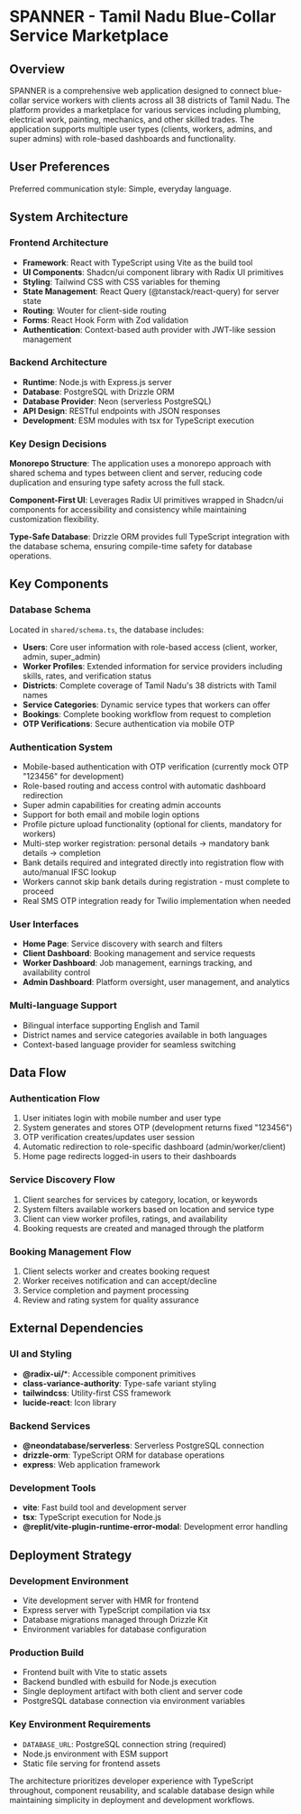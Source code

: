 # SPANNER - Tamil Nadu Blue-Collar Service Marketplace

## Overview

SPANNER is a comprehensive web application designed to connect blue-collar service workers with clients across all 38 districts of Tamil Nadu. The platform provides a marketplace for various services including plumbing, electrical work, painting, mechanics, and other skilled trades. The application supports multiple user types (clients, workers, admins, and super admins) with role-based dashboards and functionality.

## User Preferences

Preferred communication style: Simple, everyday language.

## System Architecture

### Frontend Architecture
- **Framework**: React with TypeScript using Vite as the build tool
- **UI Components**: Shadcn/ui component library with Radix UI primitives
- **Styling**: Tailwind CSS with CSS variables for theming
- **State Management**: React Query (@tanstack/react-query) for server state
- **Routing**: Wouter for client-side routing
- **Forms**: React Hook Form with Zod validation
- **Authentication**: Context-based auth provider with JWT-like session management

### Backend Architecture
- **Runtime**: Node.js with Express.js server
- **Database**: PostgreSQL with Drizzle ORM
- **Database Provider**: Neon (serverless PostgreSQL)
- **API Design**: RESTful endpoints with JSON responses
- **Development**: ESM modules with tsx for TypeScript execution

### Key Design Decisions

**Monorepo Structure**: The application uses a monorepo approach with shared schema and types between client and server, reducing code duplication and ensuring type safety across the full stack.

**Component-First UI**: Leverages Radix UI primitives wrapped in Shadcn/ui components for accessibility and consistency while maintaining customization flexibility.

**Type-Safe Database**: Drizzle ORM provides full TypeScript integration with the database schema, ensuring compile-time safety for database operations.

## Key Components

### Database Schema
Located in `shared/schema.ts`, the database includes:
- **Users**: Core user information with role-based access (client, worker, admin, super_admin)
- **Worker Profiles**: Extended information for service providers including skills, rates, and verification status
- **Districts**: Complete coverage of Tamil Nadu's 38 districts with Tamil names
- **Service Categories**: Dynamic service types that workers can offer
- **Bookings**: Complete booking workflow from request to completion
- **OTP Verifications**: Secure authentication via mobile OTP

### Authentication System
- Mobile-based authentication with OTP verification (currently mock OTP "123456" for development)
- Role-based routing and access control with automatic dashboard redirection
- Super admin capabilities for creating admin accounts
- Support for both email and mobile login options
- Profile picture upload functionality (optional for clients, mandatory for workers)
- Multi-step worker registration: personal details → mandatory bank details → completion
- Bank details required and integrated directly into registration flow with auto/manual IFSC lookup
- Workers cannot skip bank details during registration - must complete to proceed
- Real SMS OTP integration ready for Twilio implementation when needed

### User Interfaces
- **Home Page**: Service discovery with search and filters
- **Client Dashboard**: Booking management and service requests
- **Worker Dashboard**: Job management, earnings tracking, and availability control
- **Admin Dashboard**: Platform oversight, user management, and analytics

### Multi-language Support
- Bilingual interface supporting English and Tamil
- District names and service categories available in both languages
- Context-based language provider for seamless switching

## Data Flow

### Authentication Flow
1. User initiates login with mobile number and user type
2. System generates and stores OTP (development returns fixed "123456")
3. OTP verification creates/updates user session
4. Automatic redirection to role-specific dashboard (admin/worker/client)
5. Home page redirects logged-in users to their dashboards

### Service Discovery Flow
1. Client searches for services by category, location, or keywords
2. System filters available workers based on location and service type
3. Client can view worker profiles, ratings, and availability
4. Booking requests are created and managed through the platform

### Booking Management Flow
1. Client selects worker and creates booking request
2. Worker receives notification and can accept/decline
3. Service completion and payment processing
4. Review and rating system for quality assurance

## External Dependencies

### UI and Styling
- **@radix-ui/***: Accessible component primitives
- **class-variance-authority**: Type-safe variant styling
- **tailwindcss**: Utility-first CSS framework
- **lucide-react**: Icon library

### Backend Services
- **@neondatabase/serverless**: Serverless PostgreSQL connection
- **drizzle-orm**: TypeScript ORM for database operations
- **express**: Web application framework

### Development Tools
- **vite**: Fast build tool and development server
- **tsx**: TypeScript execution for Node.js
- **@replit/vite-plugin-runtime-error-modal**: Development error handling

## Deployment Strategy

### Development Environment
- Vite development server with HMR for frontend
- Express server with TypeScript compilation via tsx
- Database migrations managed through Drizzle Kit
- Environment variables for database configuration

### Production Build
- Frontend built with Vite to static assets
- Backend bundled with esbuild for Node.js execution
- Single deployment artifact with both client and server code
- PostgreSQL database connection via environment variables

### Key Environment Requirements
- `DATABASE_URL`: PostgreSQL connection string (required)
- Node.js environment with ESM support
- Static file serving for frontend assets

The architecture prioritizes developer experience with TypeScript throughout, component reusability, and scalable database design while maintaining simplicity in deployment and development workflows.